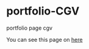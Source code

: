 # portfolio-CGV
portfolio page cgv  

You can see this page on [here](http://chizchiz.dothome.co.kr/cgv/)
